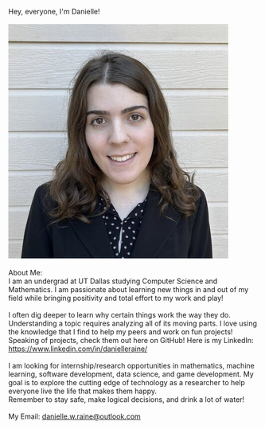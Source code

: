 Hey, everyone, I'm Danielle!<br><br>
![Danielle Raine](danielleraine.jpg?raw=true)
<br><br>
About Me:<br>
I am an undergrad at UT Dallas studying Computer Science and Mathematics. I am passionate about learning new things in and out of my field while bringing positivity and total effort to my work and play!<br>
<br>
I often dig deeper to learn why certain things work the way they do. Understanding a topic requires analyzing all of its moving parts. I love using the knowledge that I find to help my peers and work on fun projects! Speaking of projects, check them out here on GitHub! Here is my LinkedIn: https://www.linkedin.com/in/danielleraine/<br>
<br>
I am looking for internship/research opportunities in mathematics, machine learning, software development, data science, and game development. My goal is to explore the cutting edge of technology as a researcher to help everyone live the life that makes them happy.<be>
<br>
Remember to stay safe, make logical decisions, and drink a lot of water!<br>
<br>
My Email: danielle.w.raine@outlook.com
